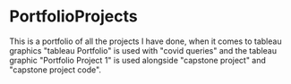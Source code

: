 # PortfolioProjects
This is a portfolio of all the projects I have done, when it comes to tableau graphics "tableau Portfolio" is used with "covid queries" and the tableau graphic "Portfolio Project 1" is used alongside "capstone project" and "capstone project code".
